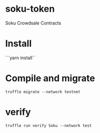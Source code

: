 # soku-token
Soku Crowdsale Contracts


# Install

```yarn install``

# Compile and migrate

```truffle migrate --network testnet```

# verify

```truffle run verify Soku --network test ```
